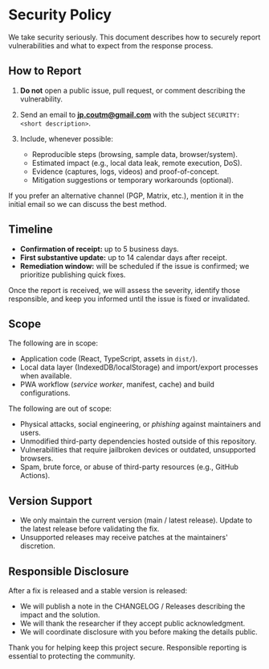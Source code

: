 # Security Policy

We take security seriously. This document describes how to securely report
vulnerabilities and what to expect from the response process.

## How to Report

1. **Do not** open a public issue, pull request, or comment describing the vulnerability.
2. Send an email to **[jp.coutm@gmail.com](mailto:jp.coutm@gmail.com)** with the
   subject `SECURITY: <short description>`.
3. Include, whenever possible:

   - Reproducible steps (browsing, sample data, browser/system).
   - Estimated impact (e.g., local data leak, remote execution, DoS).
   - Evidence (captures, logs, videos) and proof-of-concept.
   - Mitigation suggestions or temporary workarounds (optional).

If you prefer an alternative channel (PGP, Matrix, etc.), mention it in the
initial email so we can discuss the best method.

## Timeline

- **Confirmation of receipt:** up to 5 business days.
- **First substantive update:** up to 14 calendar days after receipt.
- **Remediation window:** will be scheduled if the issue is confirmed; we
  prioritize publishing quick fixes.

Once the report is received, we will assess the severity, identify those
responsible, and keep you informed until the issue is fixed or invalidated.

## Scope

The following are in scope:

- Application code (React, TypeScript, assets in `dist/`).
- Local data layer (IndexedDB/localStorage) and import/export processes when
  available.
- PWA workflow (*service worker*, manifest, cache) and build configurations.

The following are out of scope:

- Physical attacks, social engineering, or *phishing* against maintainers and
  users.
- Unmodified third-party dependencies hosted outside of this repository.
- Vulnerabilities that require jailbroken devices or outdated, unsupported
  browsers.
- Spam, brute force, or abuse of third-party resources (e.g., GitHub Actions).

## Version Support

- We only maintain the current version (main / latest release). Update to the
  latest release before validating the fix.
- Unsupported releases may receive patches at the maintainers' discretion.

## Responsible Disclosure

After a fix is released and a stable version is released:

- We will publish a note in the CHANGELOG / Releases describing the impact and
  the solution.
- We will thank the researcher if they accept public acknowledgment.
- We will coordinate disclosure with you before making the details public.

Thank you for helping keep this project secure. Responsible reporting is
essential to protecting the community.

